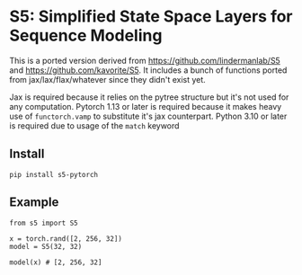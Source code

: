 # S5: Simplified State Space Layers for Sequence Modeling
This is a ported version derived from <https://github.com/lindermanlab/S5> and <https://github.com/kavorite/S5>.
It includes a bunch of functions ported from jax/lax/flax/whatever since they didn't exist yet. 

Jax is required because it relies on the pytree structure but it's not used for any computation. 
Pytorch 1.13 or later is required because it makes heavy use of `functorch.vamp` to substitute it's jax counterpart.
Python 3.10 or later is required due to usage of the `match` keyword

## Install
```
pip install s5-pytorch 
```

## Example

```
from s5 import S5

x = torch.rand([2, 256, 32])
model = S5(32, 32)

model(x) # [2, 256, 32]
```